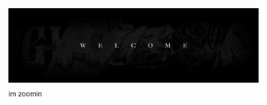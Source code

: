 <img align='center' src="https://raw.githubusercontent.com/SuperOvencooker101/SuperOvencooker101/main/banner1.jpg"/> 

im zoomin

